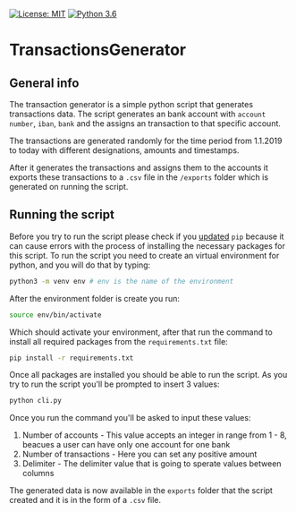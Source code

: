 [![License: MIT](https://img.shields.io/badge/License-MIT-green.svg)](https://opensource.org/licenses/MIT)
[![Python 3.6](https://img.shields.io/badge/python-3.8.10-blue.svg)](https://www.python.org/downloads/release/python-381/)

# TransactionsGenerator

## General info
The transaction generator is a simple python script that generates transactions data.
The script generates an bank account with `account number`, `iban`, `bank` and the assigns an transaction to that specific account.

The transactions are generated randomly for the time period from 1.1.2019 to today with different designations, amounts and timestamps.

After it generates the transactions and assigns them to the accounts it exports these transactions to a `.csv` file in the `/exports` folder which is generated on running the script.

## Running the script
Before you try to run the script please check if you [updated](https://www.theuptide.com/upgrade-pip/) `pip` because it can cause errors with the process of installing the necessary packages for this script.
To run the script you need to create an virtual environment for python, and you will do that by typing:
```bash
python3 -m venv env # env is the name of the environment
```
After the environment folder is create you run:
```bash
source env/bin/activate
```
Which should activate your environment, after that run the command to install all required packages from the `requirements.txt` file:
```bash
pip install -r requirements.txt
```
Once all packages are installed you should be able to run the script. As you try to run the script you'll be prompted to insert 3 values:
```bash
python cli.py
```

Once you run the command you'll be asked to input these values:
1. Number of accounts - This value accepts an integer in range from 1 - 8, beacues a user can have only one account for one bank
2. Number of transactions - Here you can set any positive amount
3. Delimiter - The delimiter value that is going to sperate values between columns

The generated data is now available in the `exports` folder that the script created and it is in the form of a `.csv` file.